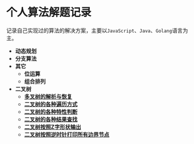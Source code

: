 # 个人算法解题记录

记录自己实现过的算法的解决方案，主要以`JavaScript`、`Java`、`Golang`语言为主。

* **动态规划**
* **分支算法**
* **其它**
  * **位运算**
  * **组合排列**
* **二叉树**
    * **[多叉树的解析与恢复](二叉树/多叉树的解析与恢复.md)**
    * **[二叉树的各种遍历方式](二叉树/二叉树的各种遍历方式.md)**
    * **[二叉树的各种特性判断](二叉树/二叉树的各种特性判断.md)**
    * **[二叉树的各种结果查找](二叉树/二叉树的各种结果查找.md)**
    * **[二叉树按照Z字形状输出](二叉树/二叉树按照Z字形状输出.md)**
    * **[二叉树按照逆时针打印所有边界节点](二叉树/二叉树按照逆时针打印所有边界节点.md)**